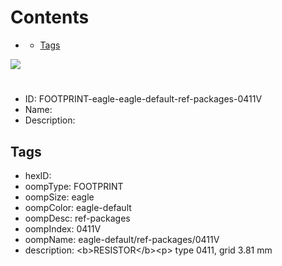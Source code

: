 



Contents
========

* [](#)
	* [Tags](#tags)
  
![][im]
# 

- ID: FOOTPRINT-eagle-eagle-default-ref-packages-0411V
- Name: 
- Description: 

## Tags

- hexID: 
- oompType: FOOTPRINT
- oompSize: eagle
- oompColor: eagle-default
- oompDesc: ref-packages
- oompIndex: 0411V
- oompName: eagle-default/ref-packages/0411V
- description: &lt;b&gt;RESISTOR&lt;/b&gt;&lt;p&gt;&#xD;
type 0411, grid 3.81 mm



[im]: image.png

